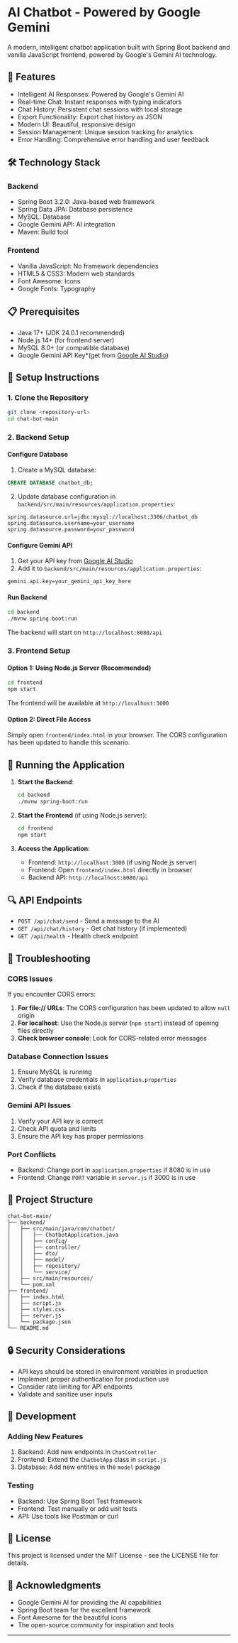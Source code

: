 # AI Chatbot - Powered by Google Gemini

A modern, intelligent chatbot application built with Spring Boot backend and vanilla JavaScript frontend, powered by Google's Gemini AI technology.

## 🚀 Features

- Intelligent AI Responses: Powered by Google's Gemini AI
- Real-time Chat: Instant responses with typing indicators
- Chat History: Persistent chat sessions with local storage
- Export Functionality: Export chat history as JSON
- Modern UI: Beautiful, responsive design
- Session Management: Unique session tracking for analytics
- Error Handling: Comprehensive error handling and user feedback

## 🛠️ Technology Stack

### Backend
- Spring Boot 3.2.0: Java-based web framework
- Spring Data JPA: Database persistence
- MySQL: Database
- Google Gemini API: AI integration
- Maven: Build tool

### Frontend
- Vanilla JavaScript: No framework dependencies
- HTML5 & CSS3: Modern web standards
- Font Awesome: Icons
- Google Fonts: Typography

## 📋 Prerequisites

- Java 17+ (JDK 24.0.1 recommended)
- Node.js 14+ (for frontend server)
- MySQL 8.0+ (or compatible database)
- Google Gemini API Key*(get from [Google AI Studio](https://makersuite.google.com/app/apikey))

## 🔧 Setup Instructions

### 1. Clone the Repository

```bash
git clone <repository-url>
cd chat-bot-main
```

### 2. Backend Setup

#### Configure Database
1. Create a MySQL database:
```sql
CREATE DATABASE chatbot_db;
```

2. Update database configuration in `backend/src/main/resources/application.properties`:
```properties
spring.datasource.url=jdbc:mysql://localhost:3306/chatbot_db
spring.datasource.username=your_username
spring.datasource.password=your_password
```

#### Configure Gemini API
1. Get your API key from [Google AI Studio](https://makersuite.google.com/app/apikey)
2. Add it to `backend/src/main/resources/application.properties`:
```properties
gemini.api.key=your_gemini_api_key_here
```

#### Run Backend
```bash
cd backend
./mvnw spring-boot:run
```

The backend will start on `http://localhost:8080/api`

### 3. Frontend Setup

#### Option 1: Using Node.js Server (Recommended)
```bash
cd frontend
npm start
```

The frontend will be available at `http://localhost:3000`

#### Option 2: Direct File Access
Simply open `frontend/index.html` in your browser. The CORS configuration has been updated to handle this scenario.

## 🚀 Running the Application

1. **Start the Backend**:
   ```bash
   cd backend
   ./mvnw spring-boot:run
   ```

2. **Start the Frontend** (if using Node.js server):
   ```bash
   cd frontend
   npm start
   ```

3. **Access the Application**:
   - Frontend: `http://localhost:3000` (if using Node.js server)
   - Frontend: Open `frontend/index.html` directly in browser
   - Backend API: `http://localhost:8080/api`

## 🔍 API Endpoints

- `POST /api/chat/send` - Send a message to the AI
- `GET /api/chat/history` - Get chat history (if implemented)
- `GET /api/health` - Health check endpoint

## 🐛 Troubleshooting

### CORS Issues
If you encounter CORS errors:

1. **For file:// URLs**: The CORS configuration has been updated to allow `null` origin
2. **For localhost**: Use the Node.js server (`npm start`) instead of opening files directly
3. **Check browser console**: Look for CORS-related error messages

### Database Connection Issues
1. Ensure MySQL is running
2. Verify database credentials in `application.properties`
3. Check if the database exists

### Gemini API Issues
1. Verify your API key is correct
2. Check API quota and limits
3. Ensure the API key has proper permissions

### Port Conflicts
- Backend: Change port in `application.properties` if 8080 is in use
- Frontend: Change `PORT` variable in `server.js` if 3000 is in use

## 📁 Project Structure

```
chat-bot-main/
├── backend/
│   ├── src/main/java/com/chatbot/
│   │   ├── ChatbotApplication.java
│   │   ├── config/
│   │   ├── controller/
│   │   ├── dto/
│   │   ├── model/
│   │   ├── repository/
│   │   └── service/
│   ├── src/main/resources/
│   └── pom.xml
├── frontend/
│   ├── index.html
│   ├── script.js
│   ├── styles.css
│   ├── server.js
│   └── package.json
└── README.md
```

## 🔒 Security Considerations

- API keys should be stored in environment variables in production
- Implement proper authentication for production use
- Consider rate limiting for API endpoints
- Validate and sanitize user inputs

## 📝 Development

### Adding New Features
1. Backend: Add new endpoints in `ChatController`
2. Frontend: Extend the `ChatbotApp` class in `script.js`
3. Database: Add new entities in the `model` package

### Testing
- Backend: Use Spring Boot Test framework
- Frontend: Test manually or add unit tests
- API: Use tools like Postman or curl

## 📄 License

This project is licensed under the MIT License - see the LICENSE file for details.

## 🙏 Acknowledgments

- Google Gemini AI for providing the AI capabilities
- Spring Boot team for the excellent framework
- Font Awesome for the beautiful icons
- The open-source community for inspiration and tools

---

 
